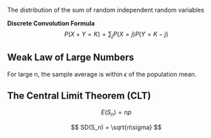 

The distribution of the sum of random independent random variables

**Discrete Convolution Formula**
$$
P(X+Y=K) = \sum_{j}P(X=j)P(Y=K-j)
$$

## Weak Law of Large Numbers
For large n, the sample average is within $\epsilon$ of the population mean.


## The Central Limit Theorem (CLT)

$$
E(S_n) = np
$$

$$
SD(S_n) = \sqrt{n\sigma}
$$

